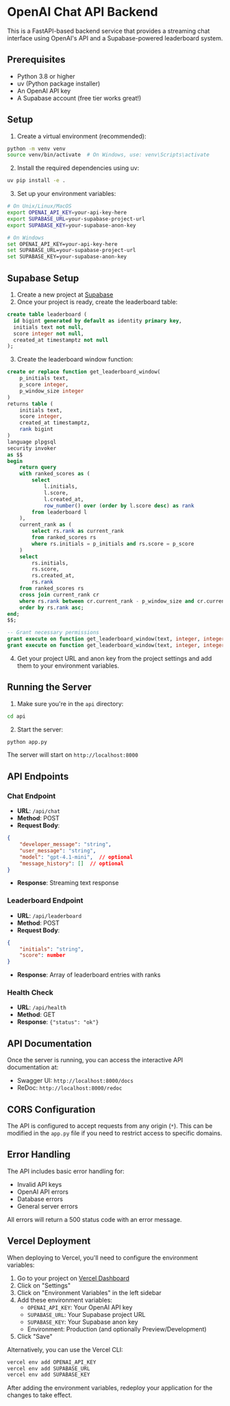 # OpenAI Chat API Backend

This is a FastAPI-based backend service that provides a streaming chat interface using OpenAI's API and a Supabase-powered leaderboard system.

## Prerequisites

- Python 3.8 or higher
- uv (Python package installer)
- An OpenAI API key
- A Supabase account (free tier works great!)

## Setup

1. Create a virtual environment (recommended):
```bash
python -m venv venv
source venv/bin/activate  # On Windows, use: venv\Scripts\activate
```

2. Install the required dependencies using uv:
```bash
uv pip install -e .
```

3. Set up your environment variables:
```bash
# On Unix/Linux/MacOS
export OPENAI_API_KEY=your-api-key-here
export SUPABASE_URL=your-supabase-project-url
export SUPABASE_KEY=your-supabase-anon-key

# On Windows
set OPENAI_API_KEY=your-api-key-here
set SUPABASE_URL=your-supabase-project-url
set SUPABASE_KEY=your-supabase-anon-key
```

## Supabase Setup

1. Create a new project at [Supabase](https://supabase.com)
2. Once your project is ready, create the leaderboard table:
```sql
create table leaderboard (
  id bigint generated by default as identity primary key,
  initials text not null,
  score integer not null,
  created_at timestamptz not null
);
```

3. Create the leaderboard window function:
```sql
create or replace function get_leaderboard_window(
    p_initials text,
    p_score integer,
    p_window_size integer
)
returns table (
    initials text,
    score integer,
    created_at timestamptz,
    rank bigint
)
language plpgsql
security invoker
as $$
begin
    return query
    with ranked_scores as (
        select 
            l.initials,
            l.score,
            l.created_at,
            row_number() over (order by l.score desc) as rank
        from leaderboard l
    ),
    current_rank as (
        select rs.rank as current_rank
        from ranked_scores rs
        where rs.initials = p_initials and rs.score = p_score
    )
    select 
        rs.initials,
        rs.score,
        rs.created_at,
        rs.rank
    from ranked_scores rs
    cross join current_rank cr
    where rs.rank between cr.current_rank - p_window_size and cr.current_rank + p_window_size
    order by rs.rank asc;
end;
$$;

-- Grant necessary permissions
grant execute on function get_leaderboard_window(text, integer, integer) to anon;
grant execute on function get_leaderboard_window(text, integer, integer) to authenticated;
```

4. Get your project URL and anon key from the project settings and add them to your environment variables.

## Running the Server

1. Make sure you're in the `api` directory:
```bash
cd api
```

2. Start the server:
```bash
python app.py
```

The server will start on `http://localhost:8000`

## API Endpoints

### Chat Endpoint
- **URL**: `/api/chat`
- **Method**: POST
- **Request Body**:
```json
{
    "developer_message": "string",
    "user_message": "string",
    "model": "gpt-4.1-mini",  // optional
    "message_history": []  // optional
}
```
- **Response**: Streaming text response

### Leaderboard Endpoint
- **URL**: `/api/leaderboard`
- **Method**: POST
- **Request Body**:
```json
{
    "initials": "string",
    "score": number
}
```
- **Response**: Array of leaderboard entries with ranks

### Health Check
- **URL**: `/api/health`
- **Method**: GET
- **Response**: `{"status": "ok"}`

## API Documentation

Once the server is running, you can access the interactive API documentation at:
- Swagger UI: `http://localhost:8000/docs`
- ReDoc: `http://localhost:8000/redoc`

## CORS Configuration

The API is configured to accept requests from any origin (`*`). This can be modified in the `app.py` file if you need to restrict access to specific domains.

## Error Handling

The API includes basic error handling for:
- Invalid API keys
- OpenAI API errors
- Database errors
- General server errors

All errors will return a 500 status code with an error message. 

## Vercel Deployment

When deploying to Vercel, you'll need to configure the environment variables:

1. Go to your project on [Vercel Dashboard](https://vercel.com)
2. Click on "Settings"
3. Click on "Environment Variables" in the left sidebar
4. Add these environment variables:
   - `OPENAI_API_KEY`: Your OpenAI API key
   - `SUPABASE_URL`: Your Supabase project URL
   - `SUPABASE_KEY`: Your Supabase anon key
   - Environment: Production (and optionally Preview/Development)
5. Click "Save"

Alternatively, you can use the Vercel CLI:
```bash
vercel env add OPENAI_API_KEY
vercel env add SUPABASE_URL
vercel env add SUPABASE_KEY
```

After adding the environment variables, redeploy your application for the changes to take effect. 